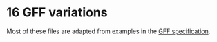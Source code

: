 # 16 GFF variations

Most of these files are adapted from examples in the 
[GFF specification](https://github.com/The-Sequence-Ontology/Specifications/blob/master/gff3.md).

